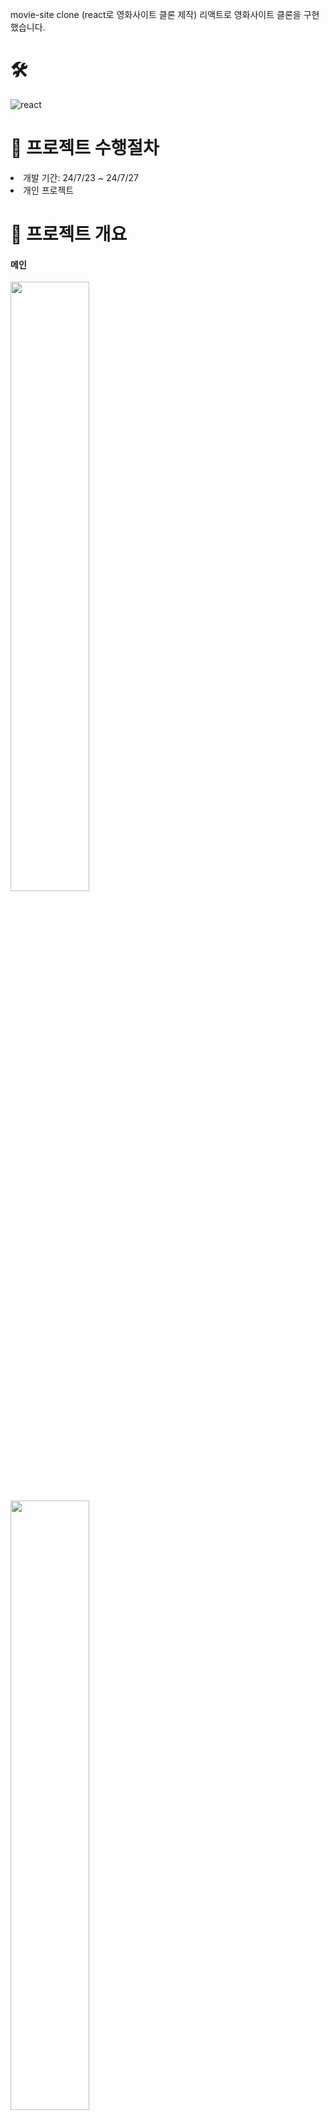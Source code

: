 movie-site clone (react로 영화사이트 클론 제작)
리액트로 영화사이트 클론을 구현했습니다.


# 🛠
![react](https://img.shields.io/badge/React-02569B?style=for-the-badge&logo=React&logoColor=white)


 
# 📑 프로젝트 수행절차
<li>개발 기간: 24/7/23 ~ 24/7/27</li>
<li>개인 프로젝트</li>

# 📌 프로젝트 개요

<h4> 메인 </h4>
<div>
<img width="50%" src="https://github.com/user-attachments/assets/d31f0e43-1cec-4427-95c1-c5397d790448"/>
</div>

<div>
 <img width="50%" src="https://github.com/user-attachments/assets/525a37b4-628f-497d-881b-741fd9825a77"/>
</div>

<h4> 영화 리스트 및 검색 결과 </h4>
<div>
<img width="50%" src="https://github.com/user-attachments/assets/e03232cf-ee5e-4a2b-84b5-ccf45fcee9d1"/>
</div>

<div>
 <img width="50%" src="https://github.com/user-attachments/assets/e08b3593-717e-4ade-a256-09a362858ca6"/>
</div>


